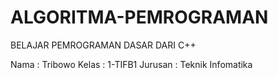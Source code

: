 # ALGORITMA-PEMROGRAMAN
BELAJAR PEMROGRAMAN DASAR DARI C++

Nama    : Tribowo 
Kelas   : 1-TIFB1
Jurusan : Teknik Infomatika
